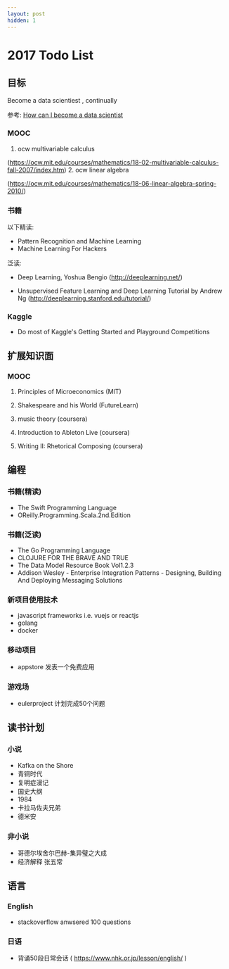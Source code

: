 ```yaml
---
layout: post
hidden: 1
---
```


# 2017 Todo List


## 目标
Become a data scientiest , continually

参考: [How can I become a data scientist](https://www.quora.com/I-want-to-become-a-data-analyst-but-Im-not-good-at-math-What-should-I-do)

### MOOC

1. ocw multivariable calculus

(https://ocw.mit.edu/courses/mathematics/18-02-multivariable-calculus-fall-2007/index.htm)
2. ocw linear algebra

(https://ocw.mit.edu/courses/mathematics/18-06-linear-algebra-spring-2010/)

### 书籍
以下精读:
* Pattern Recognition and Machine Learning
* Machine Learning For Hackers 

泛读:
* Deep Learning, Yoshua Bengio
 (http://deeplearning.net/)

* Unsupervised Feature Learning and Deep Learning Tutorial by Andrew Ng
(http://deeplearning.stanford.edu/tutorial/)

### Kaggle

* Do most of Kaggle's Getting Started and Playground Competitions

## 扩展知识面

### MOOC

1. Principles of Microeconomics (MIT)

2. Shakespeare and his World (FutureLearn)

3. music theory (coursera)

4. Introduction to Ableton Live (coursera)

5. Writing II: Rhetorical Composing (coursera)

## 编程
### 书籍(精读)

* The Swift Programming Language
* OReilly.Programming.Scala.2nd.Edition

### 书籍(泛读)

* The Go Programming Language
* CLOJURE FOR THE BRAVE AND TRUE
* The Data Model Resource Book Vol1.2.3
* Addison Wesley - Enterprise Integration Patterns - Designing, Building And Deploying Messaging Solutions

### 新项目使用技术
* javascript frameworks i.e. vuejs or reactjs
* golang
* docker

### 移动项目

* appstore 发表一个免费应用

### 游戏场

* eulerproject 计划完成50个问题

## 读书计划
### 小说

* Kafka on the Shore
* 青铜时代
* 复明症漫记
* 国史大纲
* 1984
* 卡拉马佐夫兄弟
* 德米安

### 非小说

* 哥德尔埃舍尔巴赫-集异璧之大成
* 经济解释 张五常

## 语言

### English

* stackoverflow 
  anwsered 100 questions

### 日语

* 背诵50段日常会话
 ( https://www.nhk.or.jp/lesson/english/ )
